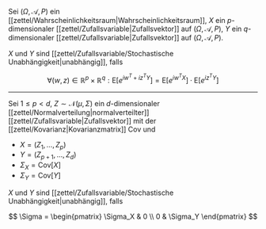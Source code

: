 Sei $(\Omega, \mathcal{A}, P)$ ein [[zettel/Wahrscheinlichkeitsraum|Wahrscheinlichkeitsraum]], $X$ ein $p$-dimensionaler [[zettel/Zufallsvariable|Zufallsvektor]] auf $(\Omega, \mathcal{A}, P)$, $Y$ ein $q$-dimensionaler [[zettel/Zufallsvariable|Zufallsvektor]] auf $(\Omega, \mathcal{A}, P)$.

$X$ und $Y$ sind [[zettel/Zufallsvariable/Stochastische Unabhängigkeit|unabhängig]], falls

$$
	\forall (w, z) \in \mathbb{R}^p \times \mathbb{R}^q : \text{E}[e^{iw^T+iz^TY}] = \text{E}[e^{iw^TX}] \cdot \text{E}[e^{iz^TY}]
$$

---

Sei $1 \le p \lt d$, $Z \sim \mathcal{N}(\mu, \Sigma)$ ein $d$-dimensionaler [[zettel/Normalverteilung|normalverteilter]] [[zettel/Zufallsvariable|Zufallsvektor]] mit der [[zettel/Kovarianz|Kovarianzmatrix]] Cov und
- $X = (Z_1, \dots, Z_p)$
- $Y = (Z_{p+1}, \dots, Z_d)$
- $\Sigma_X = \text{Cov}[X]$
- $\Sigma_Y = \text{Cov}[Y]$

$X$ und $Y$ sind [[zettel/Zufallsvariable/Stochastische Unabhängigkeit|unabhängig]], falls

$$
	\Sigma = \begin{pmatrix} \Sigma_X & 0 \\ 0 & \Sigma_Y \end{pmatrix}
$$